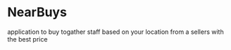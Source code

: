 # NearBuys
application to buy togather staff based on your location from a sellers with the best price
